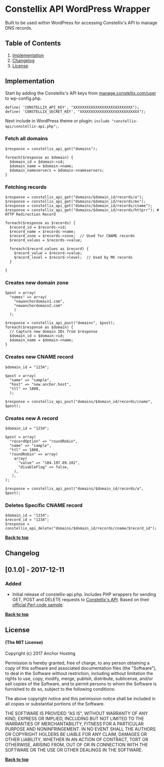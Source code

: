 # Constellix API WordPress Wrapper

Built to be used within WordPress for accessing Constellix's API to manage DNS records.

## Table of Contents

1. [Implementation](#implementation)
2. [Changelog](#changelog)
3. [License](#license)

## Implementation

Start by adding the Constellix's API keys from [manage.constellix.com/user](https://manage.constellix.com/user) to wp-config.php.

```
define( 'CONSTELLIX_API_KEY', "XXXXXXXXXXXXXXXXXXXXXXXXXXX");
define( 'CONSTELLIX_SECRET_KEY', "XXXXXXXXXXXXXXXXXXXXXXXXXXX");
```

Next include in WordPress theme or plugin: `include "constellix-api/constellix-api.php";`.

### Fetch all domains

```
$response = constellix_api_get("domains");

foreach($response as $domain) {
  $domain_id = $domain->id;
  $domain_name = $domain->name;
  $domain_nameservers = $domain->nameservers;
}
```

### Fetching records

```
$response = constellix_api_get("domains/$domain_id/records/a");
$response = constellix_api_get("domains/$domain_id/records/mx");
$response = constellix_api_get("domains/$domain_id/records/cname");
$response = constellix_api_get("domains/$domain_id/records/httprr"); # HTTP Redirection Record

foreach($response as $records) {
  $record_id = $records->id;
  $record_name = $records->name;
  $record_zone = $records->zone;  // Used for CNAME records
  $record_values = $records->value;

  foreach($record_values as $record) {
    $record_value = $record->value;
    $record_level = $record->level;  // Used by MX records
  }

}
```

### Creates new domain zone

```
$post = array(
  "names" => array(
    "newanchordomain1.com",
    "newanchordomain2.com"
    )
  );

$response = constellix_api_post("domains", $post);
foreach($response as $domain) {
  // Capture new domain IDs from $response
  $domain_id = $domain->id;
  $domain_name = $domain->name;
}
```

### Creates new CNAME record

```
$domain_id = "1234";

$post = array(
  "name" => "sample",
  "host" => "new.anchor.host",
  "ttl" => 1800,
  );

$response = constellix_api_post("domains/$domain_id/records/cname", $post);
```

### Creates new A record

```
$domain_id = "1234";

$post = array(
  "recordOption" => "roundRobin",
  "name" => "sample",
  "ttl" => 1800,
  "roundRobin" => array(
    array(
      "value" => "104.197.69.102",
      "disableFlag" => false,
    ),
   ),
);

$response = constellix_api_post("domains/$domain_id/records/a", $post);
```

### Deletes Specific CNAME record
```
$domain_id = "1234";
$record_id = "1234";
$response = constellix_api_delete("domains/$domain_id/records/cname/$record_id");
```

**[Back to top](#table-of-contents)**

## Changelog

## [0.1.0] - 2017-12-11
### Added
- Initial release of constellix-api.php. Includes PHP wrappers for sending GET, POST and DELETE requests to [Constellix's API](http://help.constellix.com/rest-api/). Based on their [official Perl code sample](https://support.constellix.com/index.php?/Knowledgebase/Article/View/3/4/download-constellixapipl).

**[Back to top](#table-of-contents)**

## License

#### (The MIT License)

Copyright (c) 2017 Anchor Hosting

Permission is hereby granted, free of charge, to any person obtaining a copy of this software and associated documentation files (the "Software"), to deal in the Software without restriction, including without limitation the rights to use, copy, modify, merge, publish, distribute, sublicense, and/or sell copies of the Software, and to permit persons to whom the Software is furnished to do so, subject to the following conditions:

The above copyright notice and this permission notice shall be included in all copies or substantial portions of the Software.

THE SOFTWARE IS PROVIDED "AS IS", WITHOUT WARRANTY OF ANY KIND, EXPRESS OR IMPLIED, INCLUDING BUT NOT LIMITED TO THE WARRANTIES OF MERCHANTABILITY, FITNESS FOR A PARTICULAR PURPOSE AND NONINFRINGEMENT. IN NO EVENT SHALL THE AUTHORS OR COPYRIGHT HOLDERS BE LIABLE FOR ANY CLAIM, DAMAGES OR OTHER LIABILITY, WHETHER IN AN ACTION OF CONTRACT, TORT OR OTHERWISE, ARISING FROM, OUT OF OR IN CONNECTION WITH THE SOFTWARE OR THE USE OR OTHER DEALINGS IN THE SOFTWARE.

**[Back to top](#table-of-contents)**
